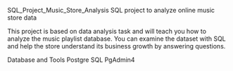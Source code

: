 SQL_Project_Music_Store_Analysis
SQL project to analyze online music store data

This project is based on data analysis task and will teach you how to analyze the music playlist database. 
You can examine the dataset with SQL and help the store understand its business growth by answering questions.

Database and Tools
Postgre SQL
PgAdmin4
